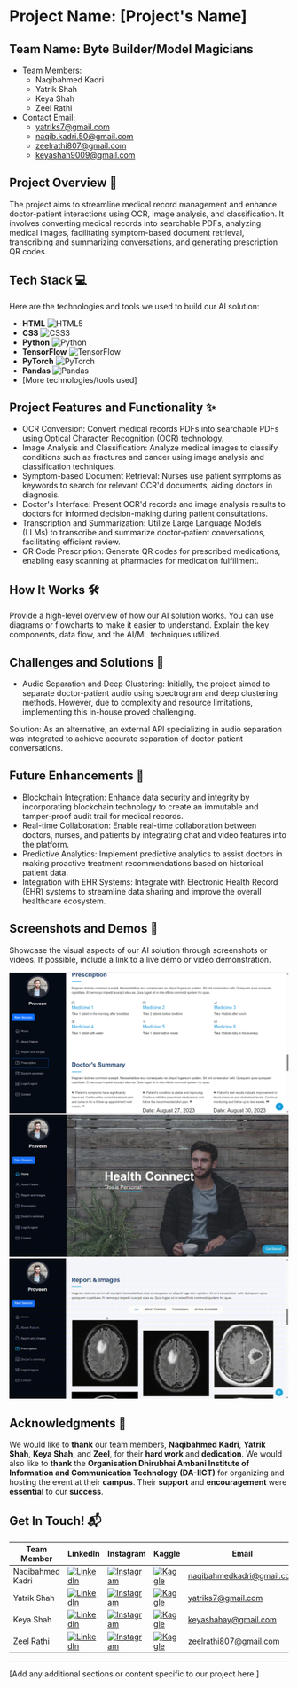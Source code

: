 # Project Name: [Project's Name]

## Team Name: Byte Builder/Model Magicians
- Team Members:
    * Naqibahmed Kadri
    * Yatrik Shah
    * Keya Shah
    * Zeel Rathi
- Contact Email:
    * yatriks7@gmail.com
    * naqib.kadri.50@gmail.com
    * zeelrathi807@gmail.com
    * keyashah9009@gmail.com

## Project Overview 🚀
The project aims to streamline medical record management and enhance doctor-patient interactions using OCR, image analysis, and classification. It involves converting medical records into searchable PDFs, analyzing medical images, facilitating symptom-based document retrieval, transcribing and summarizing conversations, and generating prescription QR codes.

## Tech Stack 💻

Here are the technologies and tools we used to build our AI solution:

* **HTML** <img src="https://img.shields.io/badge/HTML5-E34F2C?style=for-the-badge&logo=html5" alt="HTML5">
* **CSS** <img src="https://img.shields.io/badge/CSS3-1572B6?style=for-the-badge&logo=css3" alt="CSS3">
* **Python** <img src="https://img.shields.io/badge/Python-3776AB?style=for-the-badge&logo=python" alt="Python">
* **TensorFlow** <img src="https://img.shields.io/badge/TensorFlow-%23FF6F00?style=for-the-badge&logo=tensorflow" alt="TensorFlow">
* **PyTorch** <img src="https://img.shields.io/badge/PyTorch-%23EE4C2C?style=for-the-badge&logo=pytorch" alt="PyTorch">
* **Pandas** <img src="https://img.shields.io/badge/Pandas-%2317BECF?style=for-the-badge&logo=pandas" alt="Pandas">
* [More technologies/tools used]


## Project Features and Functionality ✨
- OCR Conversion: Convert medical records PDFs into searchable PDFs using Optical Character Recognition (OCR) technology.
- Image Analysis and Classification: Analyze medical images to classify conditions such as fractures and cancer using image analysis and classification techniques.
- Symptom-based Document Retrieval: Nurses use patient symptoms as keywords to search for relevant OCR'd documents, aiding doctors in diagnosis.
- Doctor's Interface: Present OCR'd records and image analysis results to doctors for informed decision-making during patient consultations.
- Transcription and Summarization: Utilize Large Language Models (LLMs) to transcribe and summarize doctor-patient conversations, facilitating efficient review.
- QR Code Prescription: Generate QR codes for prescribed medications, enabling easy scanning at pharmacies for medication fulfillment.

## How It Works 🛠️
Provide a high-level overview of how our AI solution works. You can use diagrams or flowcharts to make it easier to understand. Explain the key components, data flow, and the AI/ML techniques utilized.

## Challenges and Solutions 🧠
* Audio Separation and Deep Clustering: Initially, the project aimed to separate doctor-patient audio using spectrogram and deep clustering methods. However, due to complexity and resource limitations, implementing this in-house proved challenging.

Solution: As an alternative, an external API specializing in audio separation was integrated to achieve accurate separation of doctor-patient conversations.

## Future Enhancements 🚧
* Blockchain Integration: Enhance data security and integrity by incorporating blockchain technology to create an immutable and tamper-proof audit trail for medical records.
* Real-time Collaboration: Enable real-time collaboration between doctors, nurses, and patients by integrating chat and video features into the platform.
* Predictive Analytics: Implement predictive analytics to assist doctors in making proactive treatment recommendations based on historical patient data.
* Integration with EHR Systems: Integrate with Electronic Health Record (EHR) systems to streamline data sharing and improve the overall healthcare ecosystem.

## Screenshots and Demos 📸
Showcase the visual aspects of our AI solution through screenshots or videos. If possible, include a link to a live demo or video demonstration.

!['UI'](./a.png)
!['UI Videos](./r1.gif)
!['Brain](./r2.gif)


## Acknowledgments 🙌

We would like to **thank** our team members, **Naqibahmed Kadri**, **Yatrik Shah**, **Keya Shah**, and **Zeel**, for their **hard work** and **dedication**. We would also like to **thank** the **Organisation Dhirubhai Ambani Institute of Information and Communication Technology (DA-IICT)** for organizing and hosting the event at their **campus**. Their **support** and **encouragement** were **essential** to our **success**.

## Get In Touch! 📬


| Team Member | LinkedIn | Instagram | Kaggle | Email |
|---|---|---|---|---|
| Naqibahmed Kadri | [![LinkedIn](https://img.shields.io/badge/LinkedIn-%230077B5.svg?style=for-the-badge&logo=linkedin)](https://www.linkedin.com/in/naqibahmed-kadri/) | [![Instagram](https://img.shields.io/badge/Instagram-%23E440AF.svg?style=for-the-badge&logo=instagram)](https://www.instagram.com/nakibahmedkadri/) | [![Kaggle](https://img.shields.io/badge/Kaggle-%2320B2AA.svg?style=for-the-badge&logo=kaggle)](https://www.kaggle.com/nakibahmedkadri) | [naqibahmedkadri@gmail.com](mailto:naqibahmedkadri@gmail.com) |
| Yatrik Shah | [![LinkedIn](https://img.shields.io/badge/LinkedIn-%230077B5.svg?style=for-the-badge&logo=linkedin)](https://www.linkedin.com/in/yatrikshah/) | [![Instagram](https://img.shields.io/badge/Instagram-%23E440AF.svg?style=for-the-badge&logo=instagram)](https://www.instagram.com/yatrikshah/) | [![Kaggle](https://img.shields.io/badge/Kaggle-%2320B2AA.svg?style=for-the-badge&logo=kaggle)](https://www.kaggle.com/yatrikshah) | [yatriks7@gmail.com](mailto:yatriks7@gmail.com) |
| Keya Shah | [![LinkedIn](https://img.shields.io/badge/LinkedIn-%230077B5.svg?style=for-the-badge&logo=linkedin)](https://www.linkedin.com/in/keyashahay/) | [![Instagram](https://img.shields.io/badge/Instagram-%23E440AF.svg?style=for-the-badge&logo=instagram)](https://www.instagram.com/keyashahay/) | [![Kaggle](https://img.shields.io/badge/Kaggle-%2320B2AA.svg?style=for-the-badge&logo=kaggle)](https://www.kaggle.com/keyashahay) | [keyashahay@gmail.com](mailto:keyashahay@gmail.com) |
| Zeel Rathi | [![LinkedIn](https://img.shields.io/badge/LinkedIn-%230077B5.svg?style=for-the-badge&logo=linkedin)](https://www.linkedin.com/in/zeel-shah-5c68b81a0/) | [![Instagram](https://img.shields.io/badge/Instagram-%23E440AF.svg?style=for-the-badge&logo=instagram)](https://www.instagram.com/zeel_shah/) | [![Kaggle](https://img.shields.io/badge/Kaggle-%2320B2AA.svg?style=for-the-badge&logo=kaggle)](https://www.kaggle.com/zeelshah) | [zeelrathi807@gmail.com](mailto:zeelrathi807@gmail.com) |


---


[Add any additional sections or content specific to our project here.]
